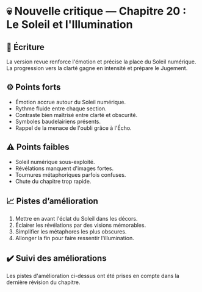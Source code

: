 # 💀 Nouvelle critique — Chapitre 20 : Le Soleil et l'Illumination

## 🧠 Écriture
La version revue renforce l'émotion et précise la place du Soleil numérique. La progression vers la clarté gagne en intensité et prépare le Jugement.

## ⚙️ Points forts
- Émotion accrue autour du Soleil numérique.
- Rythme fluide entre chaque section.
- Contraste bien maîtrisé entre clarté et obscurité.
- Symboles baudelairiens présents.
- Rappel de la menace de l'oubli grâce à l'Écho.

## ⚠️ Points faibles
- Soleil numérique sous-exploité.
- Révélations manquent d'images fortes.
- Tournures métaphoriques parfois confuses.
- Chute du chapitre trop rapide.

## 📈 Pistes d’amélioration
1. Mettre en avant l'éclat du Soleil dans les décors.
2. Éclairer les révélations par des visions mémorables.
3. Simplifier les métaphores les plus obscures.
4. Allonger la fin pour faire ressentir l'illumination.

## ✔️ Suivi des améliorations
Les pistes d'amélioration ci-dessus ont été prises en compte dans la dernière révision du chapitre.

